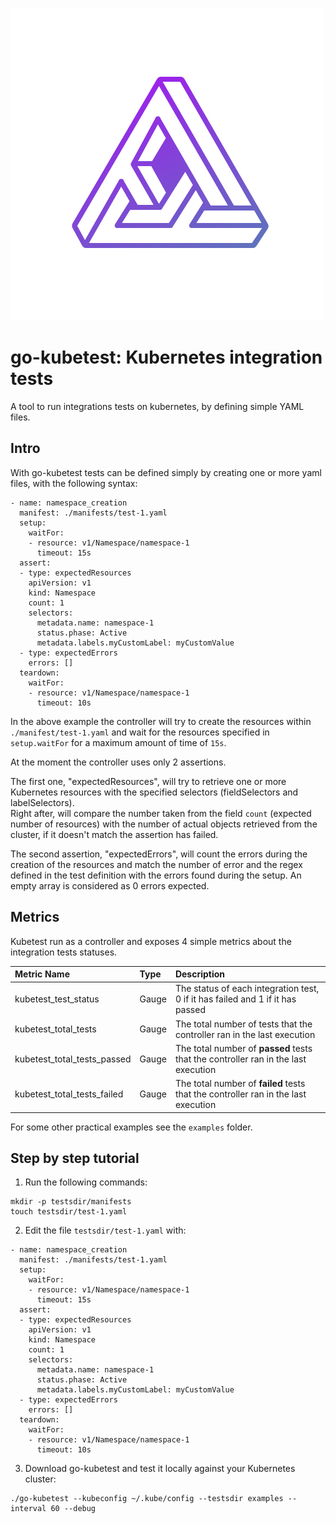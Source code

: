 
![go-kubetest logo](/assets/images/logo.jpeg)

# go-kubetest: Kubernetes integration tests

A tool to run integrations tests on kubernetes, by defining simple YAML files.

## Intro

With go-kubetest tests can be defined simply by creating one or more yaml files, with the following syntax:

```
- name: namespace_creation
  manifest: ./manifests/test-1.yaml
  setup:
    waitFor:
    - resource: v1/Namespace/namespace-1
      timeout: 15s
  assert:
  - type: expectedResources
    apiVersion: v1
    kind: Namespace
    count: 1
    selectors:
      metadata.name: namespace-1
      status.phase: Active
      metadata.labels.myCustomLabel: myCustomValue
  - type: expectedErrors
    errors: []
  teardown:
    waitFor:
    - resource: v1/Namespace/namespace-1
      timeout: 10s
```

In the above example the controller will try to create the resources within `./manifest/test-1.yaml` and wait for the resources specified in `setup.waitFor` for a maximum amount of time of `15s`.

At the moment the controller uses only 2 assertions.

The first one, "expectedResources", will try to retrieve one or more Kubernetes resources with the specified selectors (fieldSelectors and labelSelectors).<br/>
Right after, will compare the number taken from the field `count` (expected number of resources) with the number of actual objects retrieved from the cluster, if it doesn't match the assertion has failed.<br/>

The second assertion, "expectedErrors", will count the errors during the creation of the resources and match the number of error and the regex defined in the test definition with the errors found during the setup. An empty array is considered as 0 errors expected.

## Metrics

Kubetest run as a controller and exposes 4 simple metrics about the integration tests statuses.<br/>


| Metric Name                   | Type  | Description |
| :---                          | :---  | :---  |
| kubetest_test_status          | Gauge | The status of each integration test, 0 if it has failed and 1 if it has passed |
| kubetest_total_tests          | Gauge | The total number of tests that the controller ran in the last execution |
| kubetest_total_tests_passed   | Gauge | The total number of **passed** tests that the controller ran in the last execution |
| kubetest_total_tests_failed   | Gauge | The total number of **failed** tests that the controller ran in the last execution        |


For some other practical examples see the `examples` folder.<br/>

## Step by step tutorial

1. Run the following commands:<br/>
```
mkdir -p testsdir/manifests
touch testsdir/test-1.yaml
```

2. Edit the file `testsdir/test-1.yaml` with:<br/>
```
- name: namespace_creation
  manifest: ./manifests/test-1.yaml
  setup:
    waitFor:
    - resource: v1/Namespace/namespace-1
      timeout: 15s
  assert:
  - type: expectedResources
    apiVersion: v1
    kind: Namespace
    count: 1
    selectors:
      metadata.name: namespace-1
      status.phase: Active
      metadata.labels.myCustomLabel: myCustomValue
  - type: expectedErrors
    errors: []
  teardown:
    waitFor:
    - resource: v1/Namespace/namespace-1
      timeout: 10s
```

3. Download go-kubetest and test it locally against your Kubernetes cluster:<br/>

```
./go-kubetest --kubeconfig ~/.kube/config --testsdir examples --interval 60 --debug
```
